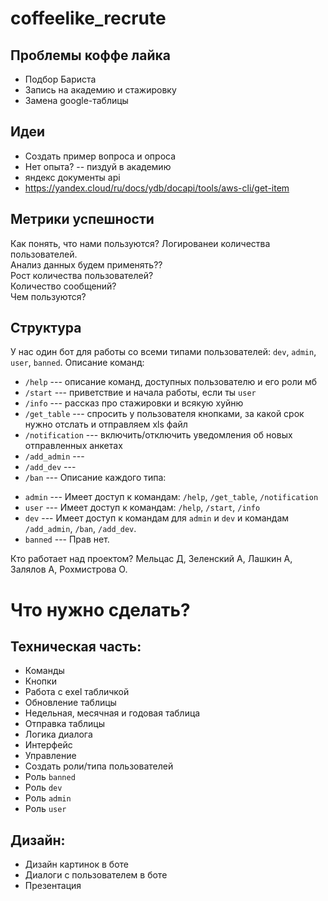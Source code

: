 # **coffeelike_recrute**


## Проблемы коффе лайка

* Подбор Бариста
* Запись на академию  и стажировку
* Замена google-таблицы

## Идеи
* Создать пример вопроса и опроса
* Нет опыта? -- пиздуй в академию
* яндекс документы api
* https://yandex.cloud/ru/docs/ydb/docapi/tools/aws-cli/get-item
## Метрики успешности

Как понять, что нами пользуются? Логированеи количества пользователей.<br>
Анализ данных будем применять?? <br>
Рост количества пользователей?<br>
Количество сообщений? <br>
Чем пользуются? 



## Структура
У нас один бот для работы со всеми типами пользователей: `dev`, `admin`, `user`, `banned`.
Описание команд:
- `/help` --- описание команд, доступных пользователю и его роли мб
- `/start` --- приветствие и начала работы, если ты `user`
- `/info` --- рассказ про стажировки и всякую хуйню
- `/get_table` --- спросить у пользователя кнопками, за какой срок нужно отслать и отправляем xls файл
- `/notification` --- включить/отключить уведомления об новых отправленных анкетах
- `/add_admin` ---
- `/add_dev` ---
- `/ban` ---
Описание каждого типа: 
* `admin` --- Имеет доступ к командам: `/help`, `/get_table`, `/notification`
* `user` --- Имеет доступ к командам: `/help`, `/start`, `/info`  
* `dev` --- Имеет доступ к командам для `admin` и `dev` и командам `/add_admin`, `/ban`, `/add_dev`.
* `banned` --- Прав нет.

Кто работает над проектом? Мельцас Д, Зеленский А, Лашкин А, Залялов А, Рохмистрова О.



# Что нужно сделать? 


## Техническая часть:

* Команды
* Кнопки
* Работа с exel табличкой
* Обновление таблицы
* Недельная, месячная и годовая таблица 
* Отправка таблицы 
* Логика диалога
* Интерфейс
* Управление 
* Создать роли/типа пользователей 
* Роль `banned`
* Роль `dev`
* Роль `admin`
* Роль `user` 


## Дизайн:

* Дизайн картинок в боте
* Диалоги с пользователем в боте
* Презентация
